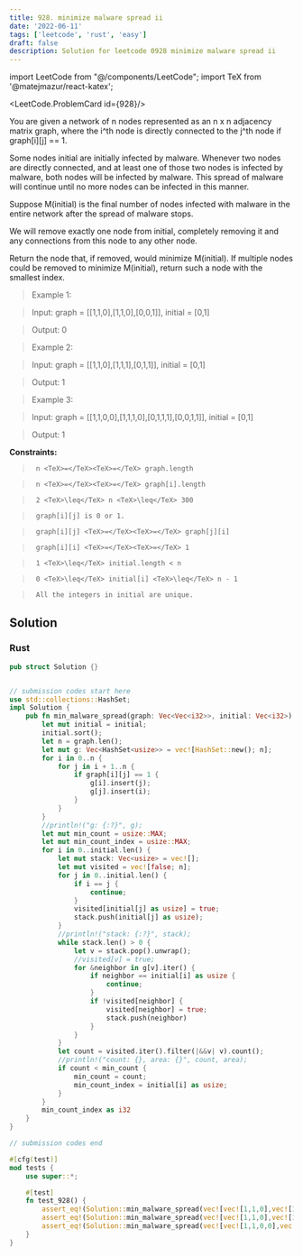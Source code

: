 ```yaml
---
title: 928. minimize malware spread ii
date: '2022-06-11'
tags: ['leetcode', 'rust', 'easy']
draft: false
description: Solution for leetcode 0928 minimize malware spread ii
---
```

import LeetCode from "@/components/LeetCode";
import TeX from '@matejmazur/react-katex';

<LeetCode.ProblemCard id={928}/>
 

  You are given a network of n nodes represented as an n x n adjacency matrix graph, where the i^th node is directly connected to the j^th node if graph[i][j] <TeX>=</TeX><TeX>=</TeX> 1.

  Some nodes initial are initially infected by malware. Whenever two nodes are directly connected, and at least one of those two nodes is infected by malware, both nodes will be infected by malware. This spread of malware will continue until no more nodes can be infected in this manner.

  Suppose M(initial) is the final number of nodes infected with malware in the entire network after the spread of malware stops.

  We will remove exactly one node from initial, completely removing it and any connections from this node to any other node.

  Return the node that, if removed, would minimize M(initial). If multiple nodes could be removed to minimize M(initial), return such a node with the smallest index.

   

 >   Example 1:

 >   Input: graph <TeX>=</TeX> [[1,1,0],[1,1,0],[0,0,1]], initial <TeX>=</TeX> [0,1]

 >   Output: 0

 >   Example 2:

 >   Input: graph <TeX>=</TeX> [[1,1,0],[1,1,1],[0,1,1]], initial <TeX>=</TeX> [0,1]

 >   Output: 1

 >   Example 3:

 >   Input: graph <TeX>=</TeX> [[1,1,0,0],[1,1,1,0],[0,1,1,1],[0,0,1,1]], initial <TeX>=</TeX> [0,1]

 >   Output: 1

   

  **Constraints:**

  

 >   	n <TeX>=</TeX><TeX>=</TeX> graph.length

 >   	n <TeX>=</TeX><TeX>=</TeX> graph[i].length

 >   	2 <TeX>\leq</TeX> n <TeX>\leq</TeX> 300

 >   	graph[i][j] is 0 or 1.

 >   	graph[i][j] <TeX>=</TeX><TeX>=</TeX> graph[j][i]

 >   	graph[i][i] <TeX>=</TeX><TeX>=</TeX> 1

 >   	1 <TeX>\leq</TeX> initial.length < n

 >   	0 <TeX>\leq</TeX> initial[i] <TeX>\leq</TeX> n - 1

 >   	All the integers in initial are unique.


## Solution
### Rust
```rust
pub struct Solution {}


// submission codes start here
use std::collections::HashSet;
impl Solution {
    pub fn min_malware_spread(graph: Vec<Vec<i32>>, initial: Vec<i32>) -> i32 {
        let mut initial = initial;
        initial.sort();
        let n = graph.len();
        let mut g: Vec<HashSet<usize>> = vec![HashSet::new(); n];
        for i in 0..n {
            for j in i + 1..n {
                if graph[i][j] == 1 {
                    g[i].insert(j);
                    g[j].insert(i);
                }
            }
        }
        //println!("g: {:?}", g);
        let mut min_count = usize::MAX;
        let mut min_count_index = usize::MAX;
        for i in 0..initial.len() {
            let mut stack: Vec<usize> = vec![];
            let mut visited = vec![false; n];
            for j in 0..initial.len() {
                if i == j {
                    continue;
                }
                visited[initial[j] as usize] = true;
                stack.push(initial[j] as usize);
            }
            //println!("stack: {:?}", stack);
            while stack.len() > 0 {
                let v = stack.pop().unwrap();
                //visited[v] = true;
                for &neighbor in g[v].iter() {
                    if neighbor == initial[i] as usize {
                        continue;
                    }
                    if !visited[neighbor] {
                        visited[neighbor] = true;
                        stack.push(neighbor)
                    }
                }
            }
            let count = visited.iter().filter(|&&v| v).count();
            //println!("count: {}, area: {}", count, area);
            if count < min_count {
                min_count = count;
                min_count_index = initial[i] as usize;
            }
        }
        min_count_index as i32
    }
}

// submission codes end

#[cfg(test)]
mod tests {
    use super::*;

    #[test]
    fn test_928() {
        assert_eq!(Solution::min_malware_spread(vec![vec![1,1,0],vec![1,1,0],vec![0,0,1]], vec![0,1]), 0);
        assert_eq!(Solution::min_malware_spread(vec![vec![1,1,0],vec![1,1,1],vec![0,1,1]], vec![0,1]), 1);
        assert_eq!(Solution::min_malware_spread(vec![vec![1,1,0,0],vec![1,1,1,0],vec![0,1,1,1],vec![0,0,1,1]], vec![0,1]), 1);
    }
}

```
